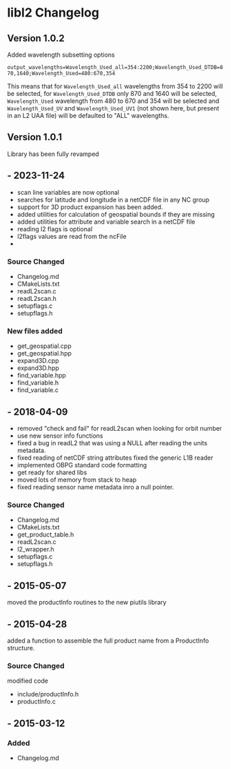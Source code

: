 
# libl2 Changelog
## Version 1.0.2
Added wavelength subsetting options

`output_wavelengths=Wavelength_Used_all=354:2200;Wavelength_Used_DTDB=870,1640;Wavelength_Used=480:670,354`


This means that for `Wavelength_Used_all` wavelengths from 354 to 2200 will be selected, for `Wavelength_Used_DTDB` only 870 and 1640 will be selected, `Wavelength_Used` wavelength from 480 to 670 and 354 will be selected and `Wavelength_Used_UV` and `Wavelength_Used_UV1` (not shown here, but present in an L2 UAA file) will be defaulted to "ALL" wavelengths.

## Version 1.0.1
Library has been fully revamped

## <VERSION STILL IN LIMBO> - 2023-11-24

- scan line variables are now optional
- searches for latitude and longitude in a netCDF file in any NC group
- support for 3D product expansion has been added.
- added utilities for calculation of geospatial bounds if they are missing
- added utilities for attribute and variable search in a netCDF file
- reading l2 flags is optional
- l2flags values are read from the ncFile
- 
### Source Changed
* Changelog.md
* CMakeLists.txt
* readL2scan.c
* readL2scan.h
* setupflags.c
* setupflags.h

### New files added
* get_geospatial.cpp
* get_geospatial.hpp
* expand3D.cpp
* expand3D.hpp
* find_variable.hpp
* find_variable.h
* find_variable.c

## <VERSION STILL IN LIMBO> - 2018-04-09

 - removed "check and fail" for readL2scan when looking for orbit number
 - use new sensor info functions
 - fixed a bug in readL2 that was using a NULL after reading the units metadata.
 - fixed reading of netCDF string attributes fixed the generic L1B reader
 - implemented OBPG standard code formatting
 - get ready for shared libs
 - moved lots of memory from stack to heap
 - fixed reading sensor name metadata inro a null pointer.

### Source Changed
  * Changelog.md
  * CMakeLists.txt
  * get_product_table.h
  * readL2scan.c
  * l2_wrapper.h
  * setupflags.c
  * setupflags.h

## <VERSION STILL IN LIMBO> - 2015-05-07
moved the productInfo routines to the new piutils library

## <VERSION STILL IN LIMBO> - 2015-04-28
added a function to assemble the full product name from a ProductInfo structure.

### Source Changed
modified code
  * include/productInfo.h
  * productInfo.c

## <VERSION> - 2015-03-12
### Added
  * Changelog.md
